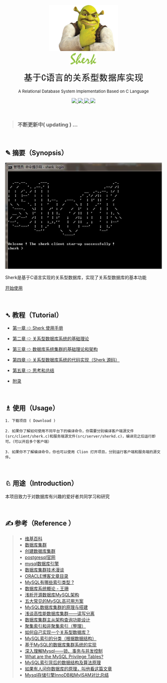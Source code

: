 
<div align="center">

<img width="220px" src="https://github.com/Lvsi-China/Sherk/raw/master/extra/image/logo/sherk.jpeg">

<br/>

<img width="90px" src="https://github.com/Lvsi-China/Sherk/raw/master/extra/image/logo/1.jpg">

</div>

<br/>

<div align="center">
<img height="37px" src="https://github.com/Lvsi-China/Sherk/raw/master/extra/image/logo/2.jpg">
<p><font size=2>A Relational Database System Implementation Based on C Language</font></p>
</div>

<p align="center">
<a href="https://github.com/Lvsi-China/Sherk">
    <img src="https://img.shields.io/github/issues-pr-raw/arithmetic-php/cdnjs.svg">
</a>
<a href="https://github.com/Lvsi-China/Sherk">
    <img src="https://img.shields.io/codacy/grade/e27821fb6289410b8f58338c7e0bc686.svg">
</a>
<a href="https://github.com/Lvsi-China/Sherk">
    <img src="https://img.shields.io/travis/rust-lang/rust.svg">
</a>
<a href="https://github.com/Lvsi-China/Sherk">
    <img src="https://img.shields.io/github/license/mashape/apistatus.svg">
</a>
</p>

<br>

> ### 不断更新中( updating ) ...

<br>

## ✎ 摘要（Synopsis）
<img src="https://github.com/Lvsi-China/Sherk/raw/master/extra/image/synopsis/ui.jpg">

Sherk是基于C语言实现的关系型数据库，实现了关系型数据库的基本功能


[开始使用](#article-usage)

<br>

## ➴ 教程（Tutorial）

- [第一章 ⇨ Sherk 使用手册](https://github.com/Lvsi-China/Sherk/blob/master/docs/README.chapter1.md)

- [第二章 ⇨ 关系型数据库系统的基础理论](https://github.com/Lvsi-China/Sherk/blob/master/docs/README.chapter2.md)

- [第三章 ⇨ 数据库系统集群的基础理论和架构](https://github.com/Lvsi-China/Sherk/blob/master/docs/README.chapter3.md)

- [第四章 ⇨ 关系型数据库系统的代码实现（Sherk 源码）](https://github.com/Lvsi-China/Sherk/blob/master/docs/README.chapter4.md)

- [第五章 ⇨ 思考和总结](https://github.com/Lvsi-China/Sherk/blob/master/docs/README.chapter5.md)

- [附录](https://github.com/Lvsi-China/Sherk/blob/master/docs/README.appendix.md)


<br/>

## <span id="article-usage">♗ 使用（Usage）</span>
    1. 下载项目 ( Download )

    2. 如果你了解如何使用不同平台下的编译命令，你需要分别编译客户端源文件(src/client/sherk.c)和服务端源文件(src/server/sherkd.c)，编译完之后运行即可。（可以开启多个客户端）

    3. 如果你不了解编译命令，你也可以使用 Clion 打开项目，分别运行客户端和服务端的源文件。

<br>


## ♘ 用途（Introduction）
本项目致力于对数据库有兴趣的爱好者共同学习和研究

<br>

## ✍ 参考（Reference ）
> * [维基百科](https://www.wikipedia.org/)
> * [数据库集群](https://baike.baidu.com/item/%E6%95%B0%E6%8D%AE%E5%BA%93%E9%9B%86%E7%BE%A4)
> * [创建数据库集群](https://docs.huihoo.com/postgresql/pgsqldoc-7.1C/creating-cluster.html)
> * [postgresql官网](https://www.postgresql.org/)<br/>
> * [mysql数据库引擎](https://www.cnblogs.com/0201zcr/p/5296843.html)
> * [数据库集群技术漫谈](http://www.cnblogs.com/CareySon/p/3627594.html)
> * [ORACLE博客文章目录](http://www.cnblogs.com/kerrycode/p/3256266.html)
> * [MySQL有哪些索引类型 ?](https://segmentfault.com/q/1010000003832312)
> * [数据库系统概论 - 王珊](https://www.baidu.com/s?ie=UTF-8&wd=数据库系统概论-王珊) <br/>
> * [浅析开源数据库MySQL架构](https://segmentfault.com/a/1190000011133778)
> * [五大常见的MySQL高可用方案](https://zhuanlan.zhihu.com/p/25960208)
> * [MySQL数据库集群的原理与搭建](https://blog.csdn.net/zhou2s_101216/article/details/50757452)
> * [浅谈高性能数据库集群——读写分离](https://juejin.im/post/5b3b491a6fb9a04f8751dff4)
> * [数据库集群主从架构查询功能设计](https://segmentfault.com/a/1190000008515715)
> * [聚集索引和非聚集索引（整理）](http://www.cnblogs.com/aspnethot/articles/1504082.html)
> * [如何自己实现一个关系型数据库？](https://www.zhihu.com/question/38870156?sort=created&page=1) <br/>
> * [MySQL索引的分类（根据数据结构）](https://my.oschina.net/xinxingegeya/blog/308383)
> * [基于MySQL的数据库集群系统的实现](https://www.ibm.com/developerworks/cn/linux/database/mysql-ha/index.html)
> * [深入理解Mysql——锁、事务与并发控制](https://blog.csdn.net/lemon89/article/details/51477497)
> * [What are the MySQL Privilege Tables?](http://www.idevelopment.info/)
> * [MySQL索引背后的数据结构及算法原理](http://blog.codinglabs.org/articles/theory-of-mysql-index.html)
> * [如果有人问你数据库的原理，叫他看这篇文章](http://blog.jobbole.com/100349/)
> * [Mysql存储引擎InnoDB和MyISAM对比总结](my.oschina.net/cughmy/blog/2221997)